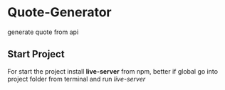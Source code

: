 # Quote-Generator
generate quote from api

## Start Project
For start the project install **live-server** from npm, better if global 
go into project folder from terminal and run *live-server*
